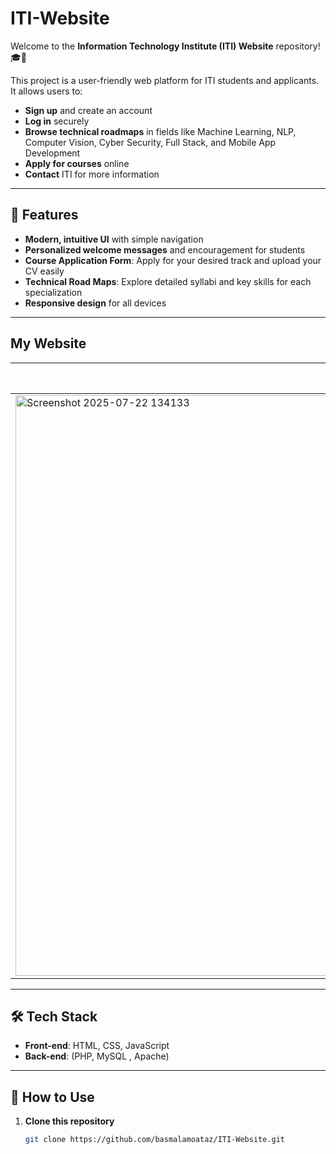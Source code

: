 # ITI-Website

Welcome to the **Information Technology Institute (ITI) Website** repository! 🎓🚀

This project is a user-friendly web platform for ITI students and applicants. It allows users to:
- **Sign up** and create an account
- **Log in** securely
- **Browse technical roadmaps** in fields like Machine Learning, NLP, Computer Vision, Cyber Security, Full Stack, and Mobile App Development
- **Apply for courses** online
- **Contact** ITI for more information

---

## 🌟 Features

- **Modern, intuitive UI** with simple navigation
- **Personalized welcome messages** and encouragement for students
- **Course Application Form**: Apply for your desired track and upload your CV easily
- **Technical Road Maps**: Explore detailed syllabi and key skills for each specialization
- **Responsive design** for all devices

---

## My Website




| Sign Up                     | Login                      | Road Map                  |Road Map for each course (ex: ML)|Course Application               |
|-----------------------------|----------------------------|---------------------------| --------------------------------|----------------------------------|
| <img width="1917" height="929" alt="Screenshot 2025-07-22 134133" src="https://github.com/user-attachments/assets/10068ca7-44cd-47a5-8dd3-7ea61212f2b7" /> | <img width="1912" height="924" alt="Screenshot 2025-07-22 134149" src="https://github.com/user-attachments/assets/636b74ad-3fb0-4a42-a7ce-cbbf67920388" />  | <img width="1917" height="926" alt="Screenshot 2025-07-22 134218" src="https://github.com/user-attachments/assets/23ab533b-ec1f-4ea5-919a-a33fd2665d1b" />| <img width="1877" height="926" alt="Screenshot 2025-07-22 135525" src="https://github.com/user-attachments/assets/d8fb15e7-29a4-473c-95b3-32599072fba2" />| |<img width="1908" height="924" alt="Screenshot 2025-07-22 134410" src="https://github.com/user-attachments/assets/aaad3118-4755-4c96-9ac4-592d10c06f95" />  |<img width="1908" height="924" alt="Screenshot 2025-07-22 134410" src="https://github.com/user-attachments/assets/07923408-4a74-496f-bde6-d56f5674cae8" /> |





---


## 🛠️ Tech Stack

- **Front-end**: HTML, CSS, JavaScript
- **Back-end**: (PHP, MySQL , Apache)


---

## 🚦 How to Use

1. **Clone this repository**  
   ```bash
   git clone https://github.com/basmalamoataz/ITI-Website.git
